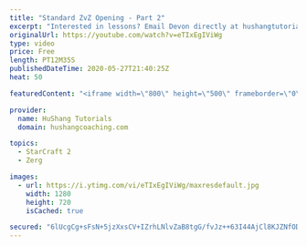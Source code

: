 ```yaml
---
title: "Standard ZvZ Opening - Part 2"
excerpt: "Interested in lessons? Email Devon directly at hushangtutorials@outlook.com ------------------------------------------------------------------------------------------------------- Want to support HuShang Tutorials directly? Patreon is a website where you can contribute a monthly donation that will help"
originalUrl: https://youtube.com/watch?v=eTIxEgIViWg
type: video
price: Free
length: PT12M35S
publishedDateTime: 2020-05-27T21:40:25Z
heat: 50

featuredContent: "<iframe width=\"800\" height=\"500\" frameborder=\"0\" src=\"https://www.youtube.com/embed/eTIxEgIViWg\" allow=\"accelerometer; autoplay; encrypted-media; gyroscope; picture-in-picture\" allowfullscreen></iframe>"

provider:
  name: HuShang Tutorials
  domain: hushangcoaching.com

topics:
  - StarCraft 2
  - Zerg

images:
  - url: https://i.ytimg.com/vi/eTIxEgIViWg/maxresdefault.jpg
    width: 1280
    height: 720
    isCached: true

secured: "6lUcgCg+sFsN+5jzXxsCV+IZrhLNlvZaB8tgG/fvJz++63I44AjCl8KJZNfODjsNco0Y6BGNbOkarz1UY5GF3ibnT25ix/HLz6XAriRXe2YPi3lsh/Xn3nfbHMM8+f0i68OhVJ5deVP4tXkS8oWtuaXzrk6UO3apmIybAIgbKqWIr+iGr9Uryck8Z9ZYsPrKa5qLlqTEKy/HdE/3wx30F0q+lbyAPrOWdgv2ADJWnS37oQOKbpmUARzbkeWkIx8qY3aUPGFkew8epiqWSrfleKWQzIY51CpYHA9W9dnHpYUs1iwJNOxkqenXN/4X/FY7RMmN7/zhOprB5+4wtKqt4duCmWXXT+elPVu4m2uLsHXICO8FOyNkEmtcliDw1V+SWG1FTCI3xUh8JT55+5K64zmKZUDKzC61zJi22ouW4ZM=;tXvrRZic59aiUZo84DZPFA=="
---
```


